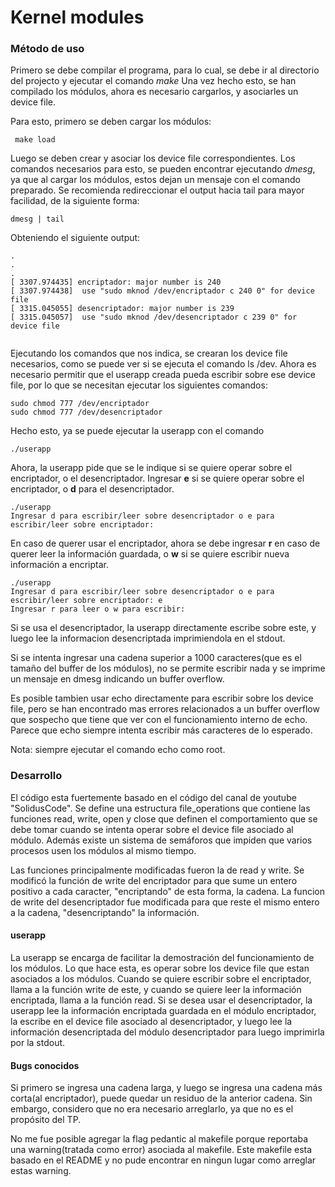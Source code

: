 # Kernel modules


### Método de uso

Primero se debe compilar el programa, para lo cual, se debe ir al directorio del projecto y ejecutar el comando  _make_
Una vez hecho esto, se han compilado los módulos, ahora es necesario cargarlos, y asociarles un device file. 

Para esto, primero se deben cargar los módulos:
 
     make load 
 Luego se deben crear y asociar los device file correspondientes. Los comandos necesarios para esto, se pueden encontrar ejecutando *dmesg*, ya que al cargar los módulos, estos dejan un mensaje con el comando preparado. Se recomienda redireccionar el output hacia tail para mayor facilidad, de la siguiente forma:
 
    dmesg | tail
    
Obteniendo el siguiente output:

``` 
.
.
.
[ 3307.974435] encriptador: major number is 240 
[ 3307.974438] 	use "sudo mknod /dev/encriptador c 240 0" for device file
[ 3315.045055] desencriptador: major number is 239 
[ 3315.045057] 	use "sudo mknod /dev/desencriptador c 239 0" for device file


```

Ejecutando los comandos que nos indica, se crearan los device file necesarios, como se puede ver si se ejecuta el comando ls /dev.
Ahora es necesario permitir que el userapp creada pueda escribir sobre ese device file, por lo que se necesitan ejecutar los siguientes comandos:

    sudo chmod 777 /dev/encriptador
    sudo chmod 777 /dev/desencriptador
    
Hecho esto, ya se puede ejecutar la userapp con el comando 

    ./userapp
    
Ahora, la userapp pide que se le indique si se quiere operar sobre el encriptador, o el desencriptador. Ingresar  __e__  si se quiere operar sobre el encriptador, o  __d__  para el desencriptador.

```
./userapp                         
Ingresar d para escribir/leer sobre desencriptador o e para escribir/leer sobre encriptador:

```

En caso de querer usar el encriptador, ahora se debe ingresar  __r__  en caso de querer leer la información guardada, o  __w__  si se quiere escribir nueva información a encriptar.

```
./userapp                         
Ingresar d para escribir/leer sobre desencriptador o e para escribir/leer sobre encriptador: e
Ingresar r para leer o w para escribir: 
```

Si se usa el desencriptador, la userapp directamente escribe sobre este, y luego lee la informacion desencriptada imprimiendola en el stdout.

Si se intenta ingresar una cadena superior a 1000 caracteres(que es el tamaño del buffer de los módulos), no se permite escribir nada y se imprime un mensaje en dmesg indicando un buffer overflow.

Es posible tambien usar echo directamente para escribir sobre los device file, pero se han encontrado mas errores relacionados a un buffer overflow que sospecho que tiene que ver con el funcionamiento interno de echo. Parece que echo siempre intenta escribir más caracteres de lo esperado.

Nota: siempre ejecutar el comando echo como root.

### Desarrollo

El código esta fuertemente basado en el código del canal de youtube "SolidusCode". Se define una estructura file_operations que contiene las funciones read, write, open y close que definen el comportamiento que se debe tomar cuando se intenta operar sobre el device file asociado al módulo. Además existe un sistema de semáforos que impiden que varios procesos usen los módulos al mismo tiempo.

Las funciones principalmente modificadas fueron la de read y write. Se modificó la función de write del encriptador para que sume un entero positivo a cada caracter, "encriptando" de esta forma, la cadena. La funcion de write del desencriptador fue modificada para que reste el mismo entero a la cadena, "desencriptando" la información.

#### userapp

La userapp se encarga de facilitar la demostración del funcionamiento de los módulos. Lo que hace esta, es operar sobre los device file que estan asociados a los módulos. Cuando se quiere escribir sobre el encriptador, llama a la función write de este, y cuando se quiere leer la información encriptada, llama a la función read. Si se desea usar el desencriptador, la userapp lee la información encriptada guardada en el módulo encriptador, la escribe en el device file asociado al desencriptador, y luego lee la información desencriptada del módulo desencriptador para luego imprimirla por la stdout.

#### Bugs conocidos

Si primero se ingresa una cadena larga, y luego se ingresa una cadena más corta(al encriptador), puede quedar un residuo de la anterior cadena. Sin embargo, considero que no era necesario arreglarlo, ya que no es el propósito del TP.

No me fue posible agregar la flag pedantic al makefile porque reportaba una warning(tratada como error) asociada al makefile. Este makefile esta basado en el README y no pude encontrar en ningun lugar como arreglar estas warning.


